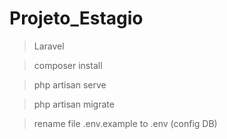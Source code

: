 # Projeto_Estagio

> Laravel

> composer install

> php artisan serve

> php artisan migrate

> rename file .env.example to .env (config DB)
